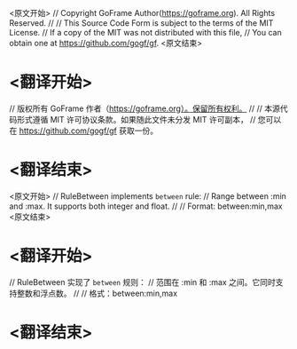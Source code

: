 
<原文开始>
// Copyright GoFrame Author(https://goframe.org). All Rights Reserved.
//
// This Source Code Form is subject to the terms of the MIT License.
// If a copy of the MIT was not distributed with this file,
// You can obtain one at https://github.com/gogf/gf.
<原文结束>

# <翻译开始>
// 版权所有 GoFrame 作者（https://goframe.org）。保留所有权利。
//
// 本源代码形式遵循 MIT 许可协议条款。如果随此文件未分发 MIT 许可副本，
// 您可以在 https://github.com/gogf/gf 获取一份。
# <翻译结束>


<原文开始>
// RuleBetween implements `between` rule:
// Range between :min and :max. It supports both integer and float.
//
// Format: between:min,max
<原文结束>

# <翻译开始>
// RuleBetween 实现了 `between` 规则：
// 范围在 :min 和 :max 之间。它同时支持整数和浮点数。
//
// 格式：between:min,max
# <翻译结束>

